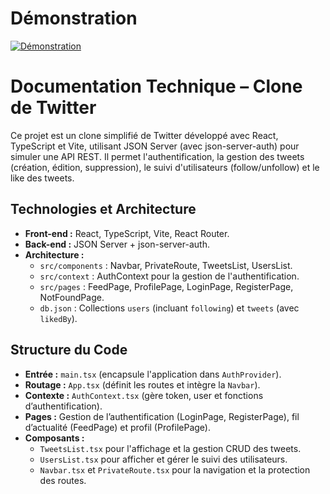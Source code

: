 # Démonstration

[![Démonstration](https://img.youtube.com/vi/nRaXkv-ls-k/0.jpg)](https://youtu.be/nRaXkv-ls-k)


# Documentation Technique – Clone de Twitter

Ce projet est un clone simplifié de Twitter développé avec React, TypeScript et Vite, utilisant JSON Server (avec json-server-auth) pour simuler une API REST. Il permet l'authentification, la gestion des tweets (création, édition, suppression), le suivi d'utilisateurs (follow/unfollow) et le like des tweets.

## Technologies et Architecture

- **Front-end :** React, TypeScript, Vite, React Router.
- **Back-end :** JSON Server + json-server-auth.
- **Architecture :**
  - `src/components` : Navbar, PrivateRoute, TweetsList, UsersList.
  - `src/context` : AuthContext pour la gestion de l'authentification.
  - `src/pages` : FeedPage, ProfilePage, LoginPage, RegisterPage, NotFoundPage.
  - `db.json` : Collections `users` (incluant `following`) et `tweets` (avec `likedBy`).

## Structure du Code

- **Entrée :** `main.tsx` (encapsule l'application dans `AuthProvider`).
- **Routage :** `App.tsx` (définit les routes et intègre la `Navbar`).
- **Contexte :** `AuthContext.tsx` (gère token, user et fonctions d’authentification).
- **Pages :** Gestion de l’authentification (LoginPage, RegisterPage), fil d’actualité (FeedPage) et profil (ProfilePage).
- **Composants :** 
  - `TweetsList.tsx` pour l'affichage et la gestion CRUD des tweets.
  - `UsersList.tsx` pour afficher et gérer le suivi des utilisateurs.
  - `Navbar.tsx` et `PrivateRoute.tsx` pour la navigation et la protection des routes.
